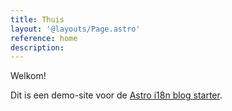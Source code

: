 ```yaml
---
title: Thuis
layout: '@layouts/Page.astro'
reference: home
description:
---
```

Welkom!

Dit is een demo-site voor de [Astro i18n blog starter](https://github.com/kslstn/astro-i18n-blog-starter).